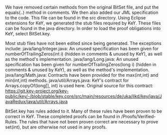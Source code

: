 We have removed certain methods from the original BitSet file, and put the equals(..) method in comments. We then also added our JML specification to the code. This file can be found in the src directory. 
Using Eclipse extensions for KeY, we generated the stub files required by KeY. These files can be found in the java directory.
In order to load the proof obligations into KeY, select BitSet.key.

Most stub files have not been edited since being generated. The exceptions include:
java/lang/Integer.java: An unused specification has been given for numberOfTrailingZeros(int i) (hidden in comments & unused by KeY), as well as the method's implementation.
java/lang/Long.java: An unused specification has been given for numberOfTrailingZeros(long i) (hidden in comments & unused by KeY), as well as the method's implementation.
java/lang/Math.java: Contracts have been provided for the max(int,int) and min(int,int) methods.
java/util/Arrays.java: KeY's contract for Arrays.copyOf(long[], int) is used here. Original source for this contract: https://git.key-project.org/key-public/key/-/blob/stable/key.core/src/main/resources/de/uka/ilkd/key/java/JavaRedux/java/util/Arrays.java

BitSet.key has rules added to it. 
Many of these rules have been proven to be correct in KeY. These completed proofs can be found in /Proofs/Verified-Rules.
The rules that have not been proven correct are necessary to prove set(int), but are otherwise not used in any proofs.